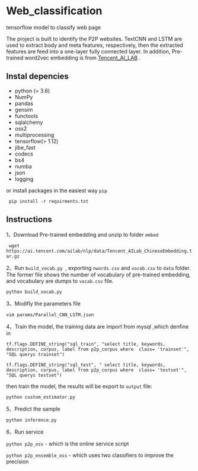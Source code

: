 # Web_classification

tensorflow model to classify web page

The project is built to identify the P2P websites.  TextCNN and LSTM are used to extract body and meta features, respectively, then the extracted features are feed into a one-layer fully connected layer. In addition, Pre-trained word2vec embedding is from [Tencent_AI_LAB](https://ai.tencent.com/ailab/nlp/data/Tencent_AILab_ChineseEmbedding.tar.gz) .

## Instal depencies

- python (= 3.6)
- NumPy 
- pandas
- gensim
- functools
- sqlalchemy
- oss2
- multiprocessing
- tensorflow(> 1.12)
- jibe_fast
- codecs
- bs4
- numba
- json
- logging

or install packages in the easiest way ``pip``

 ```  pip install -r requirments.txt ```

## Instructions

1、Download Pre-trained embedding and unzip to folder ``embed``

``` wget https://ai.tencent.com/ailab/nlp/data/Tencent_AILab_ChineseEmbedding.tar.gz```

2、Run ``build_vocab.py ``,  exporting ``nwords.csv`` and ``vocab.csv`` to ``data`` folder. The former file shows the number of vocabulary of pre-trained embedding, and vocabulary are dumps to ``vocab.csv`` file.

```python build_vocab.py```

3、Modifly the parameters file

```vim params/Parallel_CNN_LSTM.json```

4、Train the model, the training data are import from mysql ,which denfine in 

``tf.flags.DEFINE_string("sql_train", "select title, keywords, description, corpus, label from p2p_corpus where  class= 'trainset'", "SQL querys trainset")``

``tf.flags.DEFINE_string("sql_test", " select title, keywords, description, corpus, label from p2p_corpus where  class= 'testset'", "SQL querys testset")``

then train the model, the results will be export to ``output`` file:

```python custom_estimator.py```

5、Predict the sample

``python inference.py``

6、Run service

```python p2p_oss``` - which is the online service script  

```python p2p_ensemble_oss``` - which uses two classifiers to improve the precision









